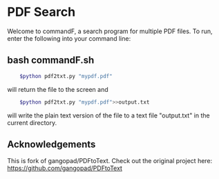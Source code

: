# PDF Search

Welcome to commandF, a search program for multiple PDF files.
To run, enter the following into your command line:

## bash commandF.sh


```bash    
    $python pdf2txt.py "mypdf.pdf"
```
    
will return the file to the screen and

```bash 
    $python pdf2txt.py "mypdf.pdf">>output.txt
```

will write the plain text version of the file to a text file "output.txt" in the current directory.

## Acknowledgements

This is fork of gangopad/PDFtoText. Check out the original project here: https://github.com/gangopad/PDFtoText



